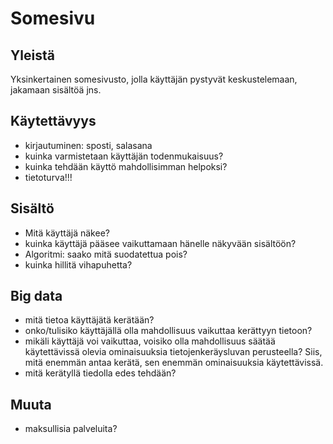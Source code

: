 # Somesivu

## Yleistä

Yksinkertainen somesivusto, jolla käyttäjän pystyvät keskustelemaan, jakamaan sisältöä jns.

## Käytettävyys

- kirjautuminen: sposti, salasana
- kuinka varmistetaan käyttäjän todenmukaisuus?
- kuinka tehdään käyttö mahdollisimman helpoksi?
- tietoturva!!!

## Sisältö

- Mitä käyttäjä näkee?
- kuinka käyttäjä pääsee vaikuttamaan hänelle näkyvään sisältöön?
- Algoritmi: saako mitä suodatettua pois?
- kuinka hillitä vihapuhetta?

## Big data

- mitä tietoa käyttäjätä kerätään?
- onko/tulisiko käyttäjällä olla mahdollisuus vaikuttaa kerättyyn tietoon?
- mikäli käyttäjä voi vaikuttaa, voisiko olla mahdollisuus säätää käytettävissä olevia ominaisuuksia tietojenkeräysluvan perusteella? Siis, mitä enemmän antaa kerätä, sen enemmän ominaisuuksia käytettävissä.
- mitä kerätyllä tiedolla edes tehdään?

## Muuta

- maksullisia palveluita?